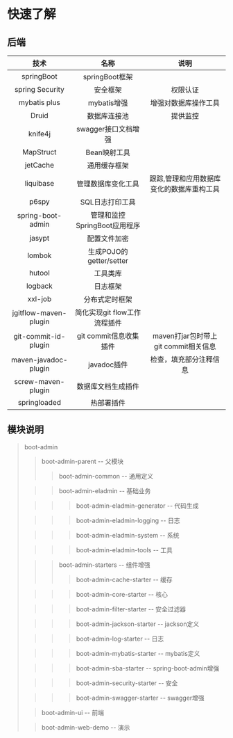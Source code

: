 # 快速了解

## 后端
|  技术                        | 名称                         | 说明
|  :---:                      | :---:                       | :---:                            
| springBoot                  | springBoot框架               |
| spring Security             | 安全框架                     |权限认证
| mybatis plus                | mybatis增强                 | 增强对数据库操作工具
| Druid                       | 数据库连接池                 | 提供监控
| knife4j                     | swagger接口文档增强          |
| MapStruct                    | Bean映射工具                |
| jetCache                    | 通用缓存框架                 |
| liquibase                   | 管理数据库变化工具            | 跟踪,管理和应用数据库变化的数据库重构工具
| p6spy                       | SQL日志打印工具               |
| spring-boot-admin           | 管理和监控SpringBoot应用程序   |
| jasypt                      | 配置文件加密                  |
| lombok                      | 生成POJO的getter/setter      |
| hutool                      | 工具类库                     |
| logback                     | 日志框架                     |
| xxl-job                     | 分布式定时框架                |
| jgitflow-maven-plugin       | 简化实现git flow工作流程插件   |
| git-commit-id-plugin        | git commit信息收集插件        |  maven打jar包时带上 git commit相关信息
| maven-javadoc-plugin        | javadoc插件                  |  检查，填充部分注释信息
| screw-maven-plugin          | 数据库文档生成插件             |
| springloaded                | 热部署插件                    |

## 模块说明
> boot-admin
> > boot-admin-parent  --  父模块
> >
> > > boot-admin-common  --  通用定义
>
> >> boot-admin-eladmin  --  基础业务
>
> >>> boot-admin-eladmin-generator  --  代码生成
>
> >>> boot-admin-eladmin-logging  --  日志
>
> >>> boot-admin-eladmin-system  --  系统
>
> >>> boot-admin-eladmin-tools  --  工具
>
> >> boot-admin-starters  --  组件增强
> >>
> >> > boot-admin-cache-starter  --  缓存
>
> >>> boot-admin-core-starter  --  核心
>
> >>> boot-admin-filter-starter  --  安全过滤器
>
> >>> boot-admin-jackson-starter  --  jackson定义
>
> >>> boot-admin-log-starter  --  日志
>
> >>> boot-admin-mybatis-starter  --  mybatis定义
>
> >>> boot-admin-sba-starter  --  spring-boot-admin增强
>
> >>> boot-admin-security-starter  --  安全
>
> >>> boot-admin-swagger-starter  --  swagger增强
>
> > boot-admin-ui  --  前端
>
> > boot-admin-web-demo  --  演示
> >
> 